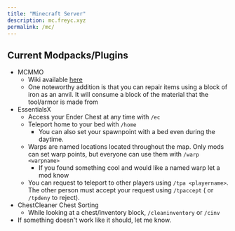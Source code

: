 ```yaml
---
title: "Minecraft Server"
description: mc.freyc.xyz
permalink: /mc/
---
```


## Current Modpacks/Plugins

* MCMMO
  * Wiki available [here](https://mcmmo.org/wiki/Main_Page)
  * One noteworthy addition is that you can repair items using a block of iron as an anvil. It will consume a block of the material that the tool/armor is made from
* EssentialsX
  * Access your Ender Chest at any time with `/ec`
  * Teleport home to your bed with `/home`
    * You can also set your spawnpoint with a bed even during the daytime.
  * Warps are named locations located throughout the map. Only mods can set warp points, but everyone can use them with `/warp <warpname>`
    * If you found something cool and would like a named warp let a mod know
  * You can request to teleport to other players using `/tpa <playername>`. The other person must accept your request using `/tpaccept` ( or `/tpdeny` to reject).
* ChestCleaner Chest Sorting
  * While looking at a chest/inventory block, `/cleaninventory` or `/cinv`
* If something doesn't work like it should, let me know.